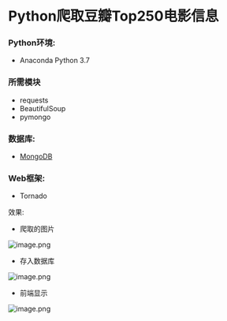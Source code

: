 <a name="e9fc8413"></a>
# Python爬取豆瓣Top250电影信息

<a name="TRnSF"></a>
### Python环境:

- Anaconda Python 3.7

<a name="TDcwI"></a>
### 所需模块

- requests
- BeautifulSoup
- pymongo

<a name="iqv8k"></a>
### 数据库:

- [MongoDB](https://www.mongodb.com/download-center?jmp=nav#community)


<a name="A80mB"></a>
### Web框架:

- Tornado


效果:<br />

- 爬取的图片

![image.png](https://cdn.nlark.com/yuque/0/2019/png/334982/1561727607067-f06194c8-d96b-4f40-bfbf-2aee7a3abcea.png#align=left&display=inline&height=366&name=image.png&originHeight=457&originWidth=875&size=317578&status=done&width=700)



- 存入数据库

![image.png](https://cdn.nlark.com/yuque/0/2019/png/334982/1561727639409-260f00ca-2452-4f17-ba86-71c37d91a62e.png#align=left&display=inline&height=636&name=image.png&originHeight=795&originWidth=1482&size=152699&status=done&width=1185.6)



- 前端显示

![image.png](https://cdn.nlark.com/yuque/0/2019/png/334982/1561734124866-327502be-eca2-4b8f-8332-6fda4fe3e4e7.png#align=left&display=inline&height=511&name=image.png&originHeight=637&originWidth=528&size=84115&status=done&width=423)